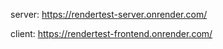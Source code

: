 
server:  https://rendertest-server.onrender.com/

client:  https://rendertest-frontend.onrender.com/
